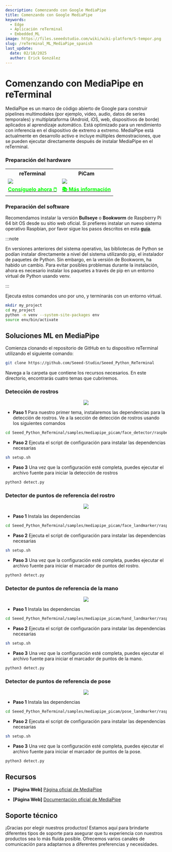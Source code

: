```yaml
---
description: Comenzando con Google MediaPipe
title: Comenzando con Google MediaPipe
keywords:
  - Edge
  - Aplicación reTerminal
  - Embedded_ML
image: https://files.seeedstudio.com/wiki/wiki-platform/S-tempor.png
slug: /reTerminal_ML_MediaPipe_spanish
last_update:
  date: 02/18/2025
  author: Erick González
---
```



# Comenzando con MediaPipe en reTerminal

MediaPipe es un marco de código abierto de Google para construir pipelines multimodales (por ejemplo, video, audio, datos de series temporales) y multiplataforma (Android, iOS, web, dispositivos de borde) aplicados al aprendizaje automático. Está optimizado para un rendimiento con inferencia en el dispositivo de extremo a extremo. MediaPipe está actualmente en desarrollo activo e incluye múltiples demostraciones, que se pueden ejecutar directamente después de instalar MediaPipe en el reTerminal.


### Preparación del hardware

<div class="table-center">
	<table class="table-nobg">
    <tr class="table-trnobg">
      <th class="table-trnobg">reTerminal</th>
      <th class="table-trnobg">PiCam</th>
		</tr>
    <tr class="table-trnobg"></tr>
		<tr class="table-trnobg">
			<td class="table-trnobg"><div style={{textAlign:'center'}}><img src="https://files.seeedstudio.com/wiki/ReTerminal/frigate/reterminal.png" style={{width:300, height:'auto'}}/></div></td>
      <td class="table-trnobg"><div style={{textAlign:'center'}}><img src="https://files.seeedstudio.com/wiki/ReTerminal/Picam/picam2.jpg" style={{width:300, height:'auto'}}/></div></td>
		</tr>
    <tr class="table-trnobg"></tr>
		<tr class="table-trnobg">
			<td class="table-trnobg"><div class="get_one_now_container" style={{textAlign: 'center'}}><a class="get_one_now_item" href="https://www.seeedstudio.com/ReTerminal-with-CM4-p-4904.html?queryID=26220f25bcce77bc420c9c03059787c0&objectID=4904&indexName=bazaar_retailer_products">
              <strong><span><font color={'FFFFFF'} size={"4"}> Consíguelo ahora 🖱️</font></span></strong>
          </a></div></td>
      <td class="table-trnobg"><div class="get_one_now_container" style={{textAlign: 'center'}}><a class="get_one_now_item" href="https://wiki.seeedstudio.com/reTerminal-piCam/"><strong><span><font color={'FFFFFF'} size={"4"}>📚 Más información</font></span></strong></a></div></td>
        </tr>
    </table>
    </div>

### Preparación del software

Recomendamos instalar la versión **Bullseye** o **Bookworm** de Raspberry Pi 64 bit OS desde su sitio web oficial. Si prefieres instalar un nuevo sistema operativo Raspbian, por favor sigue los pasos descritos en esta [**guía**](https://wiki.seeedstudio.com/reTerminal/#flash-raspberry-pi-os-64-bit-ubuntu-os-or-other-os-to-emmc). 

:::note

En versiones anteriores del sistema operativo, las bibliotecas de Python se podían instalar directamente a nivel del sistema utilizando pip, el instalador de paquetes de Python. Sin embargo, en la versión de Bookworm, ha habido un cambio. Para evitar posibles problemas durante la instalación, ahora es necesario instalar los paquetes a través de pip en un entorno virtual de Python usando venv.

:::

Ejecuta estos comandos uno por uno, y terminarás con un entorno virtual.

```sh
mkdir my_project
cd my_project
python -m venv --system-site-packages env
source env/bin/activate
```

## Soluciones ML en MediaPipe

Comienza clonando el repositorio de GitHub en tu dispositivo reTerminal utilizando el siguiente comando:

```sh
git clone https://github.com/Seeed-Studio/Seeed_Python_ReTerminal
```

Navega a la carpeta que contiene los recursos necesarios. En este directorio, encontrarás cuatro temas que cubriremos.

### Detección de rostros

<center><img width={800} src="https://files.seeedstudio.com/wiki/ReTerminal/mediapipe/meadiapipe-faccedetection.gif" /></center>

- **Paso 1** Para nuestro primer tema, instalaremos las dependencias para la detección de rostros. Ve a la sección de detección de rostros usando los siguientes comandos

```sh
cd Seeed_Python_ReTerminal/samples/mediapipe_picam/face_detector/raspberry_pi
```

- **Paso 2** Ejecuta el script de configuración para instalar las dependencias necesarias

```sh
sh setup.sh
```

- **Paso 3** Una vez que la configuración esté completa, puedes ejecutar el archivo fuente para iniciar la detección de rostros

```sh
python3 detect.py
```

### Detector de puntos de referencia del rostro
<center><img width={800} src="https://files.seeedstudio.com/wiki/ReTerminal/mediapipe/meadiapipe-facelandmarks.gif" /></center>

- **Paso 1** Instala las dependencias

```sh
cd Seeed_Python_ReTerminal/samples/mediapipe_picam/face_landmarker/raspberry_pi
```

- **Paso 2** Ejecuta el script de configuración para instalar las dependencias necesarias

```sh
sh setup.sh
```

- **Paso 3** Una vez que la configuración esté completa, puedes ejecutar el archivo fuente para iniciar el marcador de puntos del rostro.

```sh
python3 detect.py
```

### Detector de puntos de referencia de la mano

<center><img width={800} src="https://files.seeedstudio.com/wiki/ReTerminal/mediapipe/mediapipe_handlandmarks.gif" /></center>

 - **Paso 1** Instala las dependencias

```sh
cd Seeed_Python_ReTerminal/samples/mediapipe_picam/hand_landmarker/raspberry_pi
```

- **Paso 2** Ejecuta el script de configuración para instalar las dependencias necesarias

```sh
sh setup.sh
```

- **Paso 3** Una vez que la configuración esté completa, puedes ejecutar el archivo fuente para iniciar el marcador de puntos de la mano.

```sh
python3 detect.py
```

### Detector de puntos de referencia de pose

<center><img width={800} src="https://files.seeedstudio.com/wiki/ReTerminal/mediapipe/mediapipe-pose.gif" /></center>

 - **Paso 1** Instala las dependencias

```sh
cd Seeed_Python_ReTerminal/samples/mediapipe_picam/pose_landmarker/raspberry_pi
```

- **Paso 2** Ejecuta el script de configuración para instalar las dependencias necesarias

```sh
sh setup.sh
```

- **Paso 3** Una vez que la configuración esté completa, puedes ejecutar el archivo fuente para iniciar el marcador de puntos de la pose.

```sh
python3 detect.py
```

## Recursos

- **[Página Web]** [Página oficial de MediaPipe](https://mediapipe.dev/)

- **[Página Web]** [Documentación oficial de MediaPipe](https://google.github.io/mediapipe/)

## Soporte técnico

¡Gracias por elegir nuestros productos! Estamos aquí para brindarte diferentes tipos de soporte para asegurar que tu experiencia con nuestros productos sea lo más fluida posible. Ofrecemos varios canales de comunicación para adaptarnos a diferentes preferencias y necesidades.

<div class="button_tech_support_container">
<a href="https://forum.seeedstudio.com/" class="button_forum"></a> 
<a href="https://www.seeedstudio.com/contacts" class="button_email"></a>
</div>

<div class="button_tech_support_container">
<a href="https://discord.gg/eWkprNDMU7" class="button_discord"></a> 
<a href="https://github.com/Seeed-Studio/wiki-documents/discussions/69" class="button_discussion"></a>
</div>
